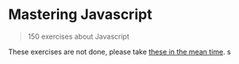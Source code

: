 # Mastering Javascript 

> 150 exercises about Javascript

These exercises are not done, please take [these in the mean time](https://repl.it/classroom/invite/8FaFGSO).
s
